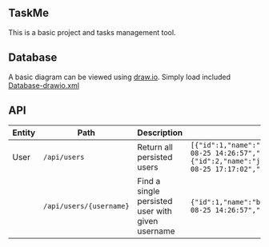 ## TaskMe

This is a basic project and tasks management tool.

## Database

A basic diagram can be viewed using [draw.io](https://www.draw.io/). Simply load included [Database-drawio.xml](Database-drawio.xml)

## API

| Entity        | Path          |Description| Example response|
| ------------- |---------------|-----------| --------|
|User|`/api/users` |Return all persisted users|`[{"id":1,"name":"bob","email":"bob@test.com","created_at":"2017-08-25 14:26:57","updated_at":"2017-08-25 22:57:22"}, {"id":2,"name":"john","email":"john@test.com","created_at":"2017-08-25 17:17:02","updated_at":"2017-08-25 17:17:02"}]`|
| |`/api/users/{username}`|Find a single persisted user with given username|`{"id":1,"name":"bob","email":"bob@test.com","created_at":"2017-08-25 14:26:57","updated_at":"2017-08-25 22:57:22"}`|